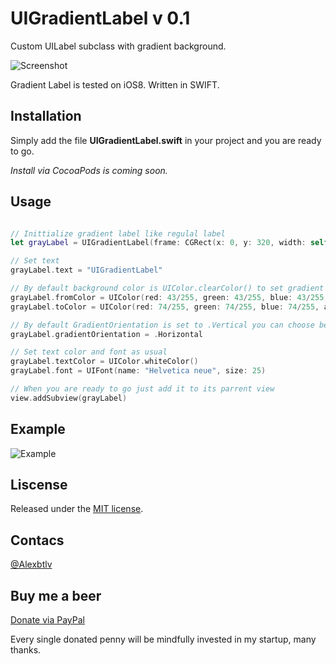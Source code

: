 # UIGradientLabel v 0.1
Custom UILabel subclass with gradient background.

![Screenshot](https://github.com/alexbtlv/UIGradientLabel/blob/master/UIGradientLabel_demo.png)

Gradient Label is tested on iOS8. Written in SWIFT.

## Installation

Simply add the file **UIGradientLabel.swift** in your project and you are ready to go.

*Install via CocoaPods is coming soon.*

## Usage

``` swift

// Inittialize gradient label like regulal label
let grayLabel = UIGradientLabel(frame: CGRect(x: 0, y: 320, width: self.view.bounds.width, height: 70))

// Set text
grayLabel.text = "UIGradientLabel"

// By default background color is UIColor.clearColor() to set gradient please apply fromColor, toColor ( UIColor value )
grayLabel.fromColor = UIColor(red: 43/255, green: 43/255, blue: 43/255, alpha: 1)
grayLabel.toColor = UIColor(red: 74/255, green: 74/255, blue: 74/255, alpha: 1)

// By default GradientOrientation is set to .Vertical you can choose between .Horizontal or .Vertical if you want to
grayLabel.gradientOrientation = .Horizontal

// Set text color and font as usual
grayLabel.textColor = UIColor.whiteColor()
grayLabel.font = UIFont(name: "Helvetica neue", size: 25)

// When you are ready to go just add it to its parrent view        
view.addSubview(grayLabel)

```
## Example
![Example](https://github.com/alexbtlv/UIGradientLabel/blob/master/UIGradientLabel_example.png)

## Liscense

Released under the [MIT license](LICENSE).


## Contacs
[@Alexbtlv](https://twitter.com/Alexbtlv)


## Buy me a beer

[Donate via PayPal](https://www.paypal.com/cgi-bin/webscr?cmd=_donations&business=alexander%40postys%2eco&lc=US&item_name=Alexander%20Batalov&no_note=0&currency_code=USD&bn=PP%2dDonationsBF%3abtn_donate_SM%2egif%3aNonHostedGuest)

Every single donated penny will be mindfully invested in my startup, many thanks. 


